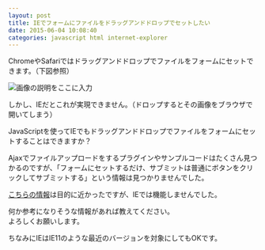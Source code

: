```yaml
---
layout: post
title: IEでフォームにファイルをドラッグアンドドロップでセットしたい
date: 2015-06-04 10:08:40
categories: javascript html internet-explorer
---
```

<!-- {% raw %} -->
<p>ChromeやSafariではドラッグアンドドロップでファイルをフォームにセットできます。（下図参照）</p>

<p><img src="https://i.stack.imgur.com/iwFHu.gif" alt="画像の説明をここに入力"></p>

<p>しかし、IEだとこれが実現できません。（ドロップするとその画像をブラウザで開いてしまう）</p>

<p>JavaScriptを使ってIEでもドラッグアンドドロップでファイルをフォームにセットすることはできますか？</p>

<p>Ajaxでファイルアップロードをするプラグインやサンプルコードはたくさん見つかるのですが、「フォームにセットするだけ、サブミットは普通にボタンをクリックしてサブミットする」という情報は見つかりませんでした。</p>

<p><a href="https://stackoverflow.com/questions/25247197/is-it-possible-to-use-html-drag-and-drop-file-uploads-but-without-ajax-xhr">こちらの情報</a>は目的に近かったですが、IEでは機能しませんでした。</p>

<p>何か参考になりそうな情報があれば教えてください。<br>
よろしくお願いします。</p>

<p>ちなみにIEはIE11のような最近のバージョンを対象にしてもOKです。</p>
<!-- {% endraw %} -->
